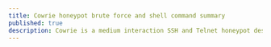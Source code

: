 ```yaml
---
title: Cowrie honeypot brute force and shell command summary
published: true
description: Cowrie is a medium interaction SSH and Telnet honeypot designed to log brute force attacks and the shell interaction performed by the attacker.
---
```

<html>
    <head>
        <script src="jquery.js"></script>
        <script>
            $(function(){
                $("#includedContent").load("https://tomasvanagas.github.io/S-in-IOT-stands-for-security/html/cowrie_summary.html");
            });
        </script>
    </head>
    <body>
    <div id="includedContent"></div>
    </body>
</html>
